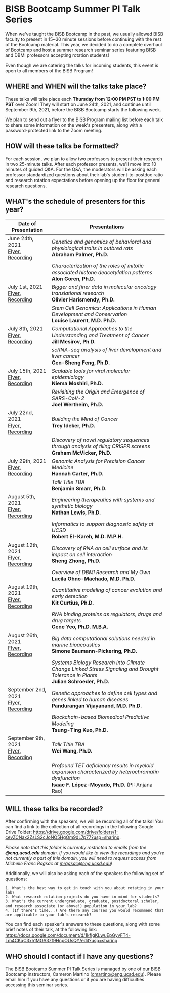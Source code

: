 # BISB Bootcamp Summer PI Talk Series

When we've taught the BISB Bootcamp in the past, we usually allowed BISB faculty to present in 15~30 minute sessions before continuing with the rest of the Bootcamp material. This year, we decided to do a complete overhaul of Bootcamp and host a summer research seminar series featuring BISB and DBMI professors accepting rotation students! 

Even though we are catering the talks for incoming students, this event is open to all members of the BISB Program! 

## WHERE and WHEN will the talks take place? 

These talks will take place each **Thursday from 12:00 PM PST to 1:00 PM PST** over Zoom! They will start on June 24th, 2021, and continue until September 9th, 2021, before the BISB Bootcamp starts the following week. 

We plan to send out a flyer to the BISB Program mailing list before each talk to share some information on the week's presenters, along with a password-protected link to the Zoom meeting. 

## HOW will these talks be formatted? 

For each session, we plan to allow two professors to present their research in two 25-minute talks. After each professor presents, we'll move into 10 minutes of guided Q&A. For the Q&A, the moderators will be asking each professor standardized questions about their lab's student-to-postdoc ratio and research rotation expectations before opening up the floor for general research questions. 

## WHAT's the schedule of presenters for this year? 

| Date of Presentation             | Presentations                              | 
| -------------------------------- | ------------------------------------------ |
| June 24th, 2021<br>[Flyer](https://github.com/mragsac/BISB-Bootcamp-2021/blob/main/module0_welcome-to-bootcamp/summer-PI-talk-series/flyers/BISB-Bootcamp-2021_Summer-PI-Talks_June-24.pdf), [Recording](https://drive.google.com/drive/folders/1TSMUa3KMf9xNa2rQ3YPoUY6CJw8DMf3b?usp=sharing)     | *Genetics and genomics of behavioral and physiological traits in outbred rats*<br>**Abraham Palmer, Ph.D.** |
|                                  | *Characterization of the roles of mitotic associated histone deacetylation patterns*<br>**Alon Goren, Ph.D.** |
| July 1st, 2021<br>[Flyer](https://github.com/mragsac/BISB-Bootcamp-2021/blob/main/module0_welcome-to-bootcamp/summer-PI-talk-series/flyers/BISB-Bootcamp-2021_Summer-PI-Talks_July-1.pdf), [Recording](https://drive.google.com/drive/folders/1u645_Vy816Nt3XP1Z2991y67WiOjRgYh?usp=sharing)      | *Bigger and finer data in molecular oncology translational research*<br>**Olivier Harismendy, Ph.D.** |
|                                  | *Stem Cell Genomics: Applications in Human Development and Conservation*<br>**Louise Laurent, M.D. Ph.D.** |
| July 8th, 2021<br>[Flyer](https://github.com/mragsac/BISB-Bootcamp-2021/blob/main/module0_welcome-to-bootcamp/summer-PI-talk-series/flyers/BISB-Bootcamp-2021_Summer-PI-Talks_July-8.pdf), [Recording](https://drive.google.com/drive/folders/1QJNfAvXzp_GQdmYdVCIubvFoSxlcpWq3?usp=sharing)      | *Computational Approaches to the Understanding and Treatment of Cancer*<br>**Jill Mesirov, Ph.D.** |
|                                  | *scRNA-seq analysis of liver development and liver cancer*<br>**Gen-Sheng Feng, Ph.D.** |
| July 15th, 2021<br>[Flyer](https://github.com/mragsac/BISB-Bootcamp-2021/blob/main/module0_welcome-to-bootcamp/summer-PI-talk-series/flyers/BISB-Bootcamp-2021_Summer-PI-Talks_July-15.pdf), [Recording](https://drive.google.com/drive/folders/1x2hCAcKmYUv63IWc7rK7X9ZUdNwWZ9pv?usp=sharing)     | *Scalable tools for viral molecular epidemiology*<br>**Niema Moshiri, Ph.D.** |
|                                  | *Revisiting the Origin and Emergence of SARS-CoV-2*<br>**Joel Wertheim, Ph.D.** |
| July 22nd, 2021<br>[Flyer](https://github.com/mragsac/BISB-Bootcamp-2021/blob/main/module0_welcome-to-bootcamp/summer-PI-talk-series/flyers/BISB-Bootcamp-2021_Summer-PI-Talks_July-22.pdf), [Recording](https://drive.google.com/drive/folders/1oDYI-J110ZWE4OiZC9FVb2W96ugG9jeW?usp=sharing)     | *Building the Mind of Cancer*<br>**Trey Ideker, Ph.D.** |
|                                  | *Discovery of novel regulatory sequences through analysis of tiling CRISPR screens*<br>**Graham McVicker, Ph.D.** |
| July 29th, 2021<br>[Flyer](https://github.com/mragsac/BISB-Bootcamp-2021/blob/main/module0_welcome-to-bootcamp/summer-PI-talk-series/flyers/BISB-Bootcamp-2021_Summer-PI-Talks_July-29.pdf), [Recording](https://drive.google.com/drive/folders/1UYOjzz_jLHN6NNZruP75END0uauwf6ZK?usp=sharing)     | *Genomic Analysis for Precision Cancer Medicine*<br>**Hannah Carter, Ph.D.** |
|                                  | *Talk Title TBA*<br>**Benjamin Smarr, Ph.D.** |
| August 5th, 2021<br>[Flyer](https://github.com/mragsac/BISB-Bootcamp-2021/blob/main/module0_welcome-to-bootcamp/summer-PI-talk-series/flyers/BISB-Bootcamp-2021_Summer-PI-Talks_August-5.pdf), [Recording](https://drive.google.com/drive/folders/1w5n3DNAPrXzslv8C5TKXhu9l36Mlve9J?usp=sharing)    | *Engineering therapeutics with systems and synthetic biology*<br>**Nathan Lewis, Ph.D.** |
|                                  | *Informatics to support diagnostic safety at UCSD*<br>**Robert El-Kareh, M.D. M.P.H.** |
| August 12th, 2021<br>[Flyer](https://github.com/mragsac/BISB-Bootcamp-2021/blob/main/module0_welcome-to-bootcamp/summer-PI-talk-series/flyers/BISB-Bootcamp-2021_Summer-PI-Talks_August-12.pdf), [Recording](https://drive.google.com/drive/folders/1uq9EhlvmwDmM-yOjvRovSumPIw5kz_GY?usp=sharing)   | *Discovery of RNA on cell surface and its impact on cell interaction*<br>**Sheng Zhong, Ph.D.** |
|                                  | *Overview of DBMI Research and My Own*<br>**Lucila Ohno-Machado, M.D. Ph.D.** |
| August 19th, 2021<br>[Flyer](https://github.com/mragsac/BISB-Bootcamp-2021/blob/main/module0_welcome-to-bootcamp/summer-PI-talk-series/flyers/BISB-Bootcamp-2021_Summer-PI-Talks_August-19.pdf), [Recording](https://drive.google.com/drive/folders/1HiNi5A6JyfZTwF8a2NIEOCQNpaLBQMqk?usp=sharing)   | *Quantitative modeling of cancer evolution and early detection*<br>**Kit Curtius, Ph.D.** |
|                                  | *RNA binding proteins as regulators, drugs and drug targets*<br>**Gene Yeo, Ph.D. M.B.A.** |
| August 26th, 2021<br>[Flyer](https://github.com/mragsac/BISB-Bootcamp-2021/blob/main/module0_welcome-to-bootcamp/summer-PI-talk-series/flyers/BISB-Bootcamp-2021_Summer-PI-Talks_August-26.pdf), [Recording](https://drive.google.com/drive/folders/1C5Nc0L58PH4HIH2p1AegUYOvIpgbxikY?usp=sharing)   | *Big data computational solutions needed in marine bioacoustics*<br>**Simone Baumann-Pickering, Ph.D.** |
|                                  | *Systems Biology Research into Climate Change Linked Stress Signaling and Drought Tolerance in Plants*<br>**Julian Schroeder, Ph.D.** |
| September 2nd, 2021<br>[Flyer](https://github.com/mragsac/BISB-Bootcamp-2021/blob/main/module0_welcome-to-bootcamp/summer-PI-talk-series/flyers/BISB-Bootcamp-2021_Summer-PI-Talks_September-2.pdf), [Recording](https://drive.google.com/drive/folders/1yxpH5pEew8PUg4UOy4yUrVz102qiNq7S?usp=sharing) | *Genetic approaches to define cell types and genes linked to human diseases*<br>**Pandurangan Vijayanand, M.D. Ph.D.** |
|                                  | *Blockchain-based Biomedical Predictive Modeling*<br>**Tsung-Ting Kuo, Ph.D.** |
| September 9th, 2021<br>[Flyer](https://github.com/mragsac/BISB-Bootcamp-2021/blob/main/module0_welcome-to-bootcamp/summer-PI-talk-series/flyers/BISB-Bootcamp-2021_Summer-PI-Talks_September-9.pdf), [Recording](https://drive.google.com/drive/folders/15gIMuTwWQDfJEJkj1VOiPTPWkhkYp-9L?usp=sharing) | *Talk Title TBA*<br>**Wei Wang, Ph.D.** |
|                                  | *Profound TET deficiency results in myeloid expansion characterized by heterochromatin dysfunction*<br>**Isaac F. López-Moyado, Ph.D.** (PI: Anjana Rao) |

## WILL these talks be recorded?

After confirming with the speakers, we will be recording all of the talks! You can find a link to the collection of all recordings in the following Google Drive Folder: https://drive.google.com/drive/folders/1-cevZCNax2ZsLS2cJoNO5HgOm9dL7p77?usp=sharing. 

*Please note that this folder is currently restricted to emails from the **@eng.ucsd.edu** domain. If you would like to view the recordings and you're not currently a part of this domain, you will need to request access from Michelle Franc Ragsac at mragsac@eng.ucsd.edu!*

Additionally, we will also be asking each of the speakers the following set of questions: 

```
1. What's the best way to get in touch with you about rotating in your lab?
2. What research rotation projects do you have in mind for students?
3. What's the current undergraduate, graduate, postdoctoral scholar, and research associate (or above!) population in your lab? 
4. (If there's time...) Are there any courses you would recommend that are applicable to your lab's research?
```

You can find each speaker's answers to these questions, along with some brief notes of their talk, at the following link: https://docs.google.com/document/d/1kfIgKLwuEpGyvFT4-Lm4CKqC3xh1MOA3zf9HnpOUsQY/edit?usp=sharing. 

## WHO should I contact if I have any questions? 

The BISB Bootcamp Summer PI Talk Series is managed by one of our BISB Bootcamp instructors, Cameron Martino ([cmartino@eng.ucsd.edu](mailto:cmartino@eng.ucsd.edu)). Please email him if you have any questions or if you are having difficulties accessing this seminar series. 
